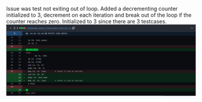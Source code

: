Issue was test not exiting out of loop.
Added a decrementing counter initialized to 3, decrement on each iteration and break out of the loop if the counter reaches zero. Initialized to 3 since there are 3 testcases.
![Bug fix screenshot](image.png)